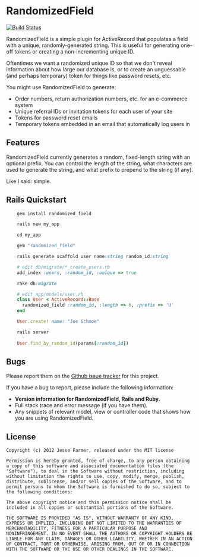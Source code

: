 # RandomizedField

[![Build Status](https://secure.travis-ci.org/jfarmer/randomized_field.png)](http://travis-ci.org/jfarmer/randomized_field)

RandomizedField is a simple plugin for ActiveRecord that populates a field with a unique,
randomly-generated string.  This is useful for generating one-off tokens or creating a
non-incrementing unique ID.

Oftentimes we want a randomized unique ID so that we don't reveal information about how
large our database is, or to create an unguessable (and perhaps temporary) token for
things like password resets, etc.

You might use RandomizedField to generate:

* Order numbers, return authorization numbers, etc. for an e-commerce system
* Unique referral IDs or invitation tokens for each user of your site
* Tokens for password reset emails
* Temporary tokens embedded in an email that automatically log users in 

## Features

RandomizedField currently generates a random, fixed-length string with an optional prefix.
You can control the length of the string, what characters are used to generate the string, and what
prefix to prepend to the string (if any).

Like I said: simple.

## Rails Quickstart
```ruby
    gem install randomized_field

    rails new my_app

    cd my_app

    gem "randomized_field"

    rails generate scaffold user name:string random_id:string

    # edit db/migrate/*_create_users.rb
    add_index :users, :random_id, :unique => true

    rake db:migrate

    # edit app/models/user.rb
    class User < ActiveRecord::Base
	  randomized_field :random_id, :length => 6, :prefix => 'U'
    end

    User.create! name: "Joe Schmoe"

    rails server
	
	User.find_by_random_id(params[:random_id])
```
	
## Bugs

Please report them on the [Github issue
tracker](http://github.com/jfarmer/randomized_field/issues) for this project.

If you have a bug to report, please include the following information:

* **Version information for RandomizedField, Rails and Ruby.**
* Full stack trace and error message (if you have them).
* Any snippets of relevant model, view or controller code that shows how you
  are using RandomizedField.


## License

	Copyright (c) 2012 Jesse Farmer, released under the MIT license
	
	Permission is hereby granted, free of charge, to any person obtaining
	a copy of this software and associated documentation files (the
	"Software"), to deal in the Software without restriction, including
	without limitation the rights to use, copy, modify, merge, publish,
	distribute, sublicense, and/or sell copies of the Software, and to
	permit persons to whom the Software is furnished to do so, subject to
	the following conditions:
	
	The above copyright notice and this permission notice shall be
	included in all copies or substantial portions of the Software.
	
	THE SOFTWARE IS PROVIDED "AS IS", WITHOUT WARRANTY OF ANY KIND,
	EXPRESS OR IMPLIED, INCLUDING BUT NOT LIMITED TO THE WARRANTIES OF
	MERCHANTABILITY, FITNESS FOR A PARTICULAR PURPOSE AND
	NONINFRINGEMENT. IN NO EVENT SHALL THE AUTHORS OR COPYRIGHT HOLDERS BE
	LIABLE FOR ANY CLAIM, DAMAGES OR OTHER LIABILITY, WHETHER IN AN ACTION
	OF CONTRACT, TORT OR OTHERWISE, ARISING FROM, OUT OF OR IN CONNECTION
	WITH THE SOFTWARE OR THE USE OR OTHER DEALINGS IN THE SOFTWARE.


